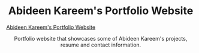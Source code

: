 <h1 align="center">Abideen Kareem's Portfolio Website</h1>

[Abideen Kareem's Portfolio Website](https://abideenkareem.me/)

<p align="center">Portfolio website that showcases some of Abideen Kareem's projects, resume and contact information.</p>
